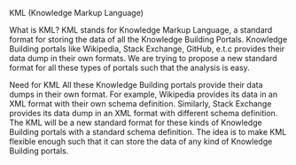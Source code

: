 KML (Knowledge Markup Language)

What is KML?
KML stands for Knowledge Markup Language, a standard format for storing the data of all the Knowledge Building Portals. Knowledge Building portals like Wikipedia, Stack Exchange, GitHub, e.t.c provides their data dump in their own formats. We are trying to propose a new standard format for all these types of portals such that the analysis is easy.

Need for KML
All these Knowledge Building portals provide their data dumps in their own format. For example, Wikipedia provides its data in an XML format with their own schema definition. Similarly, Stack Exchange provides its data dump in an XML format with different schema definition. The KML will be a new standard format for these kinds of Knowledge Building portals with a standard schema definition. The idea is to make KML flexible enough such that it can store the data of any kind of Knowledge Building portals.

